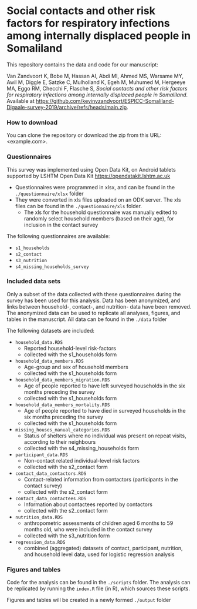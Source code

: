 # Social contacts and other risk factors for respiratory infections among internally displaced people in Somaliland
  
This repository contains the data and code for our manuscript:
  
Van Zandvoort K, Bobe M, Hassan AI, Abdi MI, Ahmed MS, Warsame MY, Awil M, Diggle E, Satzke C, Mulholland K, Egeh M, Muhumed M, Hergeeye MA, Eggo RM, Checchi F, Flasche S, *Social contacts and other risk factors for respiratory infections among internally displaced people in Somaliland*. Available at <https://github.com/kevinvzandvoort/ESPICC-Somaliland-Digaale-survey-2019/archive/refs/heads/main.zip>.

### How to download

You can clone the repository or download the zip from this URL: <example.com>.

### Questionnaires

This survey was implemented using Open Data Kit, on Android tablets supported by LSHTM Open Data Kit <https://opendatakit.lshtm.ac.uk>

- Questionnaires were programmed in xlsx, and can be found in the `./questionnaire/xlsx` folder
- They were converted in xls files uploaded on an ODK server. The xls files can be found in the `./questionnaire/xls` folder.
  - The xls for the household questionnaire was manually edited to randomly select household members (based on their age), for inclusion in the contact survey
  
The following questionnaires are available:

- `s1_households`
- `s2_contact`
- `s3_nutrition`
- `s4_missing_households_survey`
  
### Included data sets

Only a subset of the data collected with these questionnaires during the survey has been used for this analysis.
Data has been anonymized, and links between household-, contact-, and nutrition- data have been removed.
The anonymized data can be used to replicate all analyses, figures, and tables in the manuscript.
All data can be found in the `./data` folder

The following datasets are included:

- `household_data.RDS`
  - Reported household-level risk-factors
  - collected with the s1_households form
- `household_data_members.RDS`
  - Age-group and sex of household members
  - collected with the s1_households form
- `household_data_members_migration.RDS`
  - Age of people reported to have left surveyed households in the six months preceding the survey
  - collected with the s1_households form
- `household_data_members_mortality.RDS`
  - Age of people reported to have died in surveyed households in the six months preceding the survey
  - collected with the s1_households form
- `missing_houses_manual_categories.RDS`
  - Status of shelters where no individual was present on repeat visits, according to their neighbours
  - collected with the s4_missing_households form
- `participant_data.RDS`
  - Non-contact related individual-level risk factors
  - collected with the s2_contact form
- `contact_data_contactors.RDS`
  - Contact-related information from contactors (participants in the contact survey)
  - collected with the s2_contact form
- `contact_data_contactees.RDS`
  - Information about contactees reported by contactors
  - collected with the s2_contact form
- `nutrition_data.RDS`
  - anthropometric assessments of children aged 6 months to 59 months old, who were included in the contact survey
  - collected with the s3_nutrition form
- `regression_data.RDS`
  - combined (aggregated) datasets of contact, participant, nutrition, and household level data, used for logistic regression analysis
  
### Figures and tables

Code for the analysis can be found in the `./scripts` folder.
The analysis can be replicated by running the `index.R` file (in R), which sources these scripts.

Figures and tables will be created in a newly formed `./output` folder
